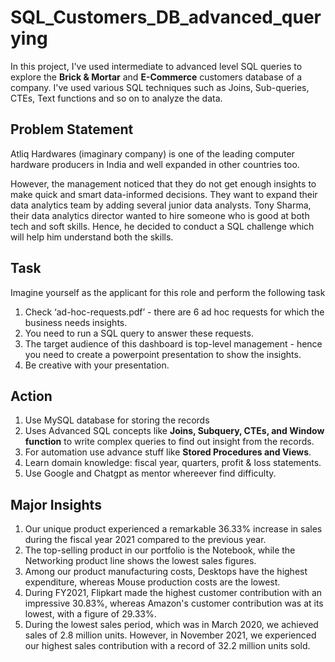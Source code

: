 # SQL_Customers_DB_advanced_querying
In this project, I've used intermediate to advanced level SQL queries to explore the **Brick & Mortar** and **E-Commerce** customers database of a company. I've used various SQL techniques such as Joins, Sub-queries, CTEs, Text functions and so on to analyze the data.

## Problem Statement
Atliq Hardwares (imaginary company) is one of the leading computer hardware producers in India and well expanded in other countries too.

However, the management noticed that they do not get enough insights to make quick and smart data-informed decisions. They want to expand their data analytics team by adding several junior data analysts.
Tony Sharma, their data analytics director wanted to hire someone who is good at both tech and soft skills. Hence, he decided to conduct a SQL challenge which will help him understand both the skills.

## Task
Imagine yourself as the applicant for this role and perform the following task
1. Check ‘ad-hoc-requests.pdf’ - there are 6 ad hoc requests for which the business needs insights.
2. You need to run a SQL query to answer these requests. 
3. The target audience of this dashboard is top-level management - hence you need to create a powerpoint presentation to show the insights.
4. Be creative with your presentation.

## Action
1. Use MySQL database for storing the records
2. Uses Advanced SQL concepts like **Joins, Subquery, CTEs, and Window function** to write complex queries to find out insight from the records.
3. For automation use advance stuff like **Stored Procedures and Views**.
4. Learn domain knowledge: fiscal year, quarters, profit & loss statements.
5. Use Google and Chatgpt as mentor whereever find difficulty.

## Major Insights
1. Our unique product experienced a remarkable 36.33% increase in sales during the fiscal year 2021 compared to the previous year.
2. The top-selling product in our portfolio is the Notebook, while  the Networking product line shows the lowest sales figures.
3. Among our product manufacturing costs, Desktops have the  highest expenditure, whereas Mouse production costs are the  lowest.
4. During FY2021, Flipkart made the highest customer contribution  with an impressive 30.83%, whereas Amazon's customer  contribution was at its lowest, with a figure of 29.33%.
5. During the lowest sales period, which was in March 2020, we  achieved sales of 2.8 million units. However, in November 2021,  we experienced our highest sales contribution with a record of 32.2 million units sold.

